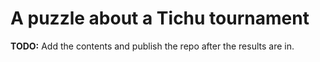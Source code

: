 # A puzzle about a Tichu tournament

**TODO:** Add the contents and publish the repo after the results are in.
